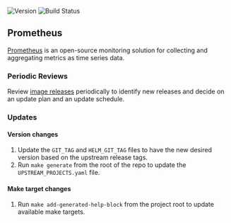 ![Version](https://img.shields.io/badge/version-v2.41.0-blue)
![Build Status](https://codebuild.us-west-2.amazonaws.com/badges?uuid=eyJlbmNyeXB0ZWREYXRhIjoiTldscmdZWkd6NzlhUHJBbFJDRzlMc3NmaGxBOFJlYWE1a3BsVG9KcXhldDRCK05PL0lxNmVVUi9odlMzdXZCYXFxWTBCOUZDbS91R21KL1c5VkdQQ004PSIsIml2UGFyYW1ldGVyU3BlYyI6Im94dGM3UFc0MGRDN0pyREIiLCJtYXRlcmlhbFNldFNlcmlhbCI6MX0%3D&branch=main)

## **Prometheus**

[Prometheus](https://github.com/prometheus/prometheus) is an open-source monitoring solution for collecting and aggregating metrics as time series data.

### Periodic Reviews
Review [image releases](https://github.com/prometheus/prometheus/tags) periodically to identify new releases and decide on an update plan and an update schedule.

### Updates

#### Version changes
1. Update the `GIT_TAG` and `HELM_GIT_TAG` files to have the new desired version based on the upstream release tags.
1. Run `make generate` from the root of the repo to update the `UPSTREAM_PROJECTS.yaml` file.

#### Make target changes
1. Run `make add-generated-help-block` from the project root to update available make targets.
